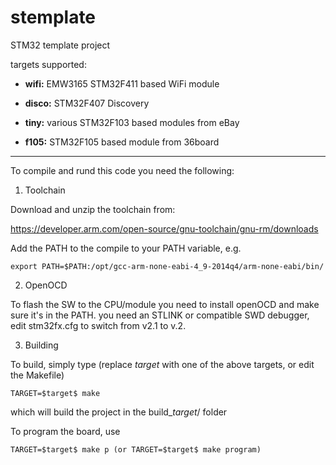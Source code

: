 # stemplate
STM32 template project

targets supported:

* **wifi:** 	EMW3165 STM32F411 based WiFi module

* **disco:** 	STM32F407 Discovery

* **tiny:** 	various STM32F103 based modules from eBay

* **f105:** 	STM32F105 based module from 36board

----------------------

To compile and rund this code you need the following:

1) Toolchain

Download and unzip the toolchain from:

https://developer.arm.com/open-source/gnu-toolchain/gnu-rm/downloads

Add the PATH to the compile to your PATH variable, e.g.

`export PATH=$PATH:/opt/gcc-arm-none-eabi-4_9-2014q4/arm-none-eabi/bin/`

2) OpenOCD

To flash the SW to the CPU/module you need to install openOCD and make sure it's in the PATH. you need an STLINK or compatible SWD debugger, edit stm32fx.cfg to switch from v2.1 to v.2.

3) Building

To build, simply type (replace $target$ with one of the above targets, or edit the Makefile)

`TARGET=$target$ make`

which will build the project in the build_$target$/ folder

To program the board, use

`TARGET=$target$ make p (or TARGET=$target$ make program)`
